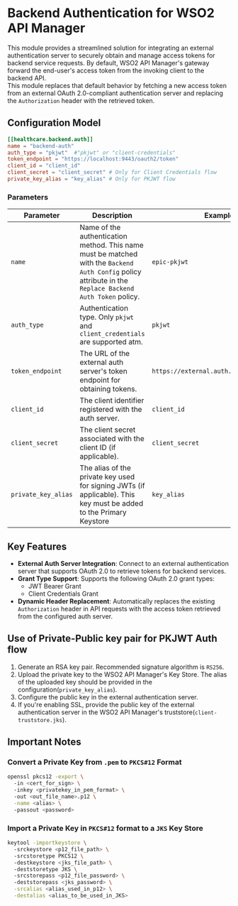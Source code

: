 # Backend Authentication for WSO2 API Manager

This module provides a streamlined solution for integrating an external authentication server to securely obtain and 
manage access tokens for backend service requests. By default, WSO2 API Manager's gateway forward the end-user's access token 
from the invoking client to the backend API. 
<br>This module replaces that default behavior by fetching a new access token 
from an external OAuth 2.0-compliant authentication server and replacing the `Authorization` header with the 
retrieved token.

## Configuration Model

```toml
[[healthcare.backend.auth]]
name = "backend-auth"
auth_type = "pkjwt"  #"pkjwt" or "client-credentials"
token_endpoint = "https://localhost:9443/oauth2/token"
client_id = "client_id"
client_secret = "client_secret" # Only for Client Credentials flow
private_key_alias = "key_alias" # Only for PKJWT flow
```
###  Parameters

| Parameter           | Description                                                                                                                                              | Example Value                                 |
|---------------------|----------------------------------------------------------------------------------------------------------------------------------------------------------|-----------------------------------------------|
| `name`              | Name of the authentication method. This name must be matched with the `Backend Auth Config` policy attribute in the `Replace Backend Auth Token` policy. | `epic-pkjwt`                                  |
| `auth_type`         | Authentication type. Only `pkjwt` and `client_credentials` are supported atm.                                                                            | `pkjwt`                                       |
| `token_endpoint`    | The URL of the external auth server's token endpoint for obtaining tokens.                                                                               | `https://external.auth.com:9443/oauth2/token` |
| `client_id`         | The client identifier registered with the auth server.                                                                                                   | `client_id`                                   |
| `client_secret`     | The client secret associated with the client ID (if applicable).                                                                                         | `client_secret`                               |
| `private_key_alias` | The alias of the private key used for signing JWTs (if applicable). This key must be added to the Primary Keystore                                       | `key_alias`                                   |


## Key Features

- **External Auth Server Integration**: Connect to an external authentication server that supports OAuth 2.0 to 
retrieve tokens for backend services.
- **Grant Type Support**: Supports the following OAuth 2.0 grant types:
    - JWT Bearer Grant
    - Client Credentials Grant
- **Dynamic Header Replacement**: Automatically replaces the existing `Authorization` header in API requests with the 
access token retrieved from the configured auth server.

## Use of Private-Public key pair for PKJWT Auth flow
1. Generate an RSA key pair. Recommended signature algorithm is `RS256`.
2. Upload the private key to the WSO2 API Manager's Key Store. The alias of the uploaded key should be 
provided in the configuration(`private_key_alias`).
3. Configure the public key in the external authentication server.
4. If you're enabling SSL, provide the public key of the external authentication server in the 
WSO2 API Manager's truststore(`client-truststore.jks`).


## Important Notes
### Convert a Private Key from `.pem` to `PKCS#12` Format
```bash 
openssl pkcs12 -export \                                           
  -in <cert_for_sign> \  
  -inkey <privatekey_in_pem_format> \    
  -out <out_file_name>.p12 \
  -name <alias> \   
  -passout <password>
``` 

### Import a Private Key in `PKCS#12` format to a `JKS` Key Store
```bash
keytool -importkeystore \ 
  -srckeystore <p12_file_path> \ 
  -srcstoretype PKCS12 \ 
  -destkeystore <jks_file_path> \ 
  -deststoretype JKS \ 
  -srcstorepass <p12_file_password> \ 
  -deststorepass <jks_password> \
  -srcalias <alias_used_in_p12> \
  -destalias <alias_to_be_used_in_JKS>
```


